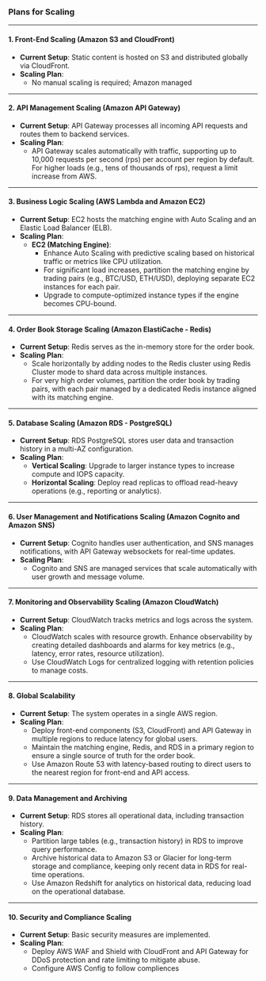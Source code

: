 ### Plans for Scaling

---

#### 1. **Front-End Scaling (Amazon S3 and CloudFront)**
- **Current Setup**: Static content is hosted on S3 and distributed globally via CloudFront.
- **Scaling Plan**:
    - No manual scaling is required; Amazon managed

---

#### 2. **API Management Scaling (Amazon API Gateway)**
- **Current Setup**: API Gateway processes all incoming API requests and routes them to backend services.
- **Scaling Plan**:
    - API Gateway scales automatically with traffic, supporting up to 10,000 requests per second (rps) per account per region by default. For higher loads (e.g., tens of thousands of rps), request a limit increase from AWS.

---

#### 3. **Business Logic Scaling (AWS Lambda and Amazon EC2)**
- **Current Setup**: EC2 hosts the matching engine with Auto Scaling and an Elastic Load Balancer (ELB).
- **Scaling Plan**:
    - **EC2 (Matching Engine)**:
        - Enhance Auto Scaling with predictive scaling based on historical traffic or metrics like CPU utilization.
        - For significant load increases, partition the matching engine by trading pairs (e.g., BTC/USD, ETH/USD), deploying separate EC2 instances for each pair.
        - Upgrade to compute-optimized instance types if the engine becomes CPU-bound.
---

#### 4. **Order Book Storage Scaling (Amazon ElastiCache - Redis)**
- **Current Setup**: Redis serves as the in-memory store for the order book.
- **Scaling Plan**:
    - Scale horizontally by adding nodes to the Redis cluster using Redis Cluster mode to shard data across multiple instances.
    - For very high order volumes, partition the order book by trading pairs, with each pair managed by a dedicated Redis instance aligned with its matching engine.
---

#### 5. **Database Scaling (Amazon RDS - PostgreSQL)**
- **Current Setup**: RDS PostgreSQL stores user data and transaction history in a multi-AZ configuration.
- **Scaling Plan**:
    - **Vertical Scaling**: Upgrade to larger instance types to increase compute and IOPS capacity.
    - **Horizontal Scaling**: Deploy read replicas to offload read-heavy operations (e.g., reporting or analytics).
---

#### 6. **User Management and Notifications Scaling (Amazon Cognito and Amazon SNS)**
- **Current Setup**: Cognito handles user authentication, and SNS manages notifications, with API Gateway websockets for real-time updates.
- **Scaling Plan**:
    - Cognito and SNS are managed services that scale automatically with user growth and message volume.
---

#### 7. **Monitoring and Observability Scaling (Amazon CloudWatch)**
- **Current Setup**: CloudWatch tracks metrics and logs across the system.
- **Scaling Plan**:
    - CloudWatch scales with resource growth. Enhance observability by creating detailed dashboards and alarms for key metrics (e.g., latency, error rates, resource utilization).
    - Use CloudWatch Logs for centralized logging with retention policies to manage costs.
---

#### 8. **Global Scalability**
- **Current Setup**: The system operates in a single AWS region.
- **Scaling Plan**:
    - Deploy front-end components (S3, CloudFront) and API Gateway in multiple regions to reduce latency for global users.
    - Maintain the matching engine, Redis, and RDS in a primary region to ensure a single source of truth for the order book.
    - Use Amazon Route 53 with latency-based routing to direct users to the nearest region for front-end and API access.
---

#### 9. **Data Management and Archiving**
- **Current Setup**: RDS stores all operational data, including transaction history.
- **Scaling Plan**:
    - Partition large tables (e.g., transaction history) in RDS to improve query performance.
    - Archive historical data to Amazon S3 or Glacier for long-term storage and compliance, keeping only recent data in RDS for real-time operations.
    - Use Amazon Redshift for analytics on historical data, reducing load on the operational database.
---

#### 10. **Security and Compliance Scaling**
- **Current Setup**: Basic security measures are implemented.
- **Scaling Plan**:
    - Deploy AWS WAF and Shield with CloudFront and API Gateway for DDoS protection and rate limiting to mitigate abuse.
    - Configure AWS Config to follow compliences
